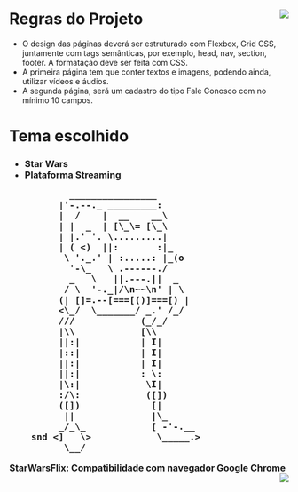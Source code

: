 <h1> 
    Regras do Projeto
    <a href="https://jclizar.github.io/StarWarsFlix/index.html">
        <img align="right" src="https://img.shields.io/badge/Site-StarWarsFlix-red">
    </a>
</h1> 


* O design das páginas deverá ser estruturado com Flexbox, Grid CSS, juntamente com tags semânticas, por exemplo, head, nav, section, footer. A formatação deve ser feita com CSS.
* A primeira página tem que conter textos e imagens, podendo ainda, utilizar vídeos e áudios.
* A segunda página, será um cadastro do tipo Fale Conosco com no mínimo 10 campos.

<h1> Tema escolhido <h3>

* Star Wars
* Plataforma Streaming
    
<pre>
           ________________
         |'-.--._ _________:
         |  /    |  __    __\
         | |  _  | [\_\= [\_\
         | |.' '. \.........|
         | ( <)  ||:       :|_
          \ '._.' | :.....: |_(o
           '-\_   \ .------./
           _   \   ||.---.||  _
          / \  '-._|/\n~~\n' | \
         (| []=.--[===[()]===[) |
         <\_/  \_______/ _.' /_/
         ///            (_/_/
         |\\            [\\
         ||:|           | I|
         |::|           | I|
         ||:|           | I|
         ||:|           : \:
         |\:|            \I|
         :/\:            ([])
         ([])             [|
          ||              |\_
         _/_\_            [ -'-.__
    snd <]   \>            \_____.>
          \__/        
</pre>
<div >
    StarWarsFlix: Compatibilidade com navegador Google Chrome
    <a href="https://asciiart.website/index.php?art=movies/star%20wars">
        <img align="right" src="https://img.shields.io/badge/ASCII-Art-blue">
    </a>
</div>



